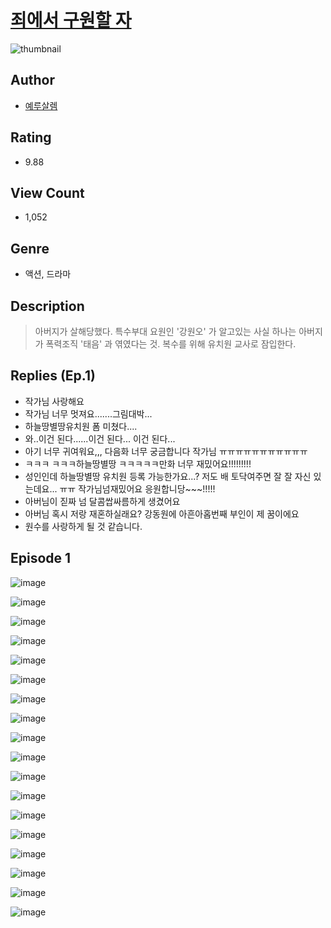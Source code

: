 # [죄에서 구원할 자](https://comic.naver.com/challenge/list?titleId=809974)
![thumbnail](https://image-comic.pstatic.net/user_contents_data/challenge_comic/2023/05/23/366756/upload_3472947531879047521_480x623.jpeg)

## Author
- [예루살렘](https://comic.naver.com/artistTitle?id=366756)

## Rating
- 9.88

## View Count
- 1,052

## Genre
- 액션, 드라마

## Description
> 아버지가 살해당했다. 특수부대 요원인 '강원오' 가 알고있는 사실 하나는 아버지가 폭력조직 '태음' 과 엮였다는 것. 복수를 위해 유치원 교사로 잠입한다.

## Replies (Ep.1)
- 작가님 사랑해요
- 작가님 너무 멋져요.......그림대박...
- 하늘땅별땅유치원 폼 미쳤다....
- 와..이건 된다......이건 된다... 이건 된다...
- 아기 너무 귀여워요,,, 다음화 너무 궁금합니다 작가님 ㅠㅠㅠㅠㅠㅠㅠㅠㅠㅠㅠ
- ㅋㅋㅋ ㅋㅋㅋ하늘땅별땅 ㅋㅋㅋㅋㅋ만화 너무 재밌어요!!!!!!!!!
- 성인인데 하늘땅별땅 유치원 등록 가능한가요...? 저도 배 토닥여주면 잘 잘 자신 있는데요... ㅠㅠ 작가님넘재밌어요 응원합니당~~~!!!!!
- 아버님이 짇짜 넘 달콤쌉싸름하게 생겼어요
- 아버님 혹시 저랑 재혼하실래요? 강동원에 아흔아홉번째 부인이 제 꿈이에요
- 원수를 사랑하게 될 것 같습니다.

## Episode 1
![image](https://image-comic.pstatic.net/user_contents_data/challenge_comic/2023/05/23/366756/upload_7291439080208348722.jpeg)

![image](https://image-comic.pstatic.net/user_contents_data/challenge_comic/2023/05/23/366756/upload_4050817870876521520.jpeg)

![image](https://image-comic.pstatic.net/user_contents_data/challenge_comic/2023/05/23/366756/upload_3991990481195262817.jpeg)

![image](https://image-comic.pstatic.net/user_contents_data/challenge_comic/2023/05/23/366756/upload_7377513257117038129.jpeg)

![image](https://image-comic.pstatic.net/user_contents_data/challenge_comic/2023/05/23/366756/upload_7147266920216147250.jpeg)

![image](https://image-comic.pstatic.net/user_contents_data/challenge_comic/2023/05/23/366756/upload_7077468602724792116.jpeg)

![image](https://image-comic.pstatic.net/user_contents_data/challenge_comic/2023/05/23/366756/upload_3978755672667010101.jpeg)

![image](https://image-comic.pstatic.net/user_contents_data/challenge_comic/2023/05/23/366756/upload_7004004948110620729.jpeg)

![image](https://image-comic.pstatic.net/user_contents_data/challenge_comic/2023/05/23/366756/upload_3559312877438841140.jpeg)

![image](https://image-comic.pstatic.net/user_contents_data/challenge_comic/2023/05/23/366756/upload_3762818204040771122.jpeg)

![image](https://image-comic.pstatic.net/user_contents_data/challenge_comic/2023/05/23/366756/upload_7305229142947149874.jpeg)

![image](https://image-comic.pstatic.net/user_contents_data/challenge_comic/2023/05/23/366756/upload_7365128556485162041.jpeg)

![image](https://image-comic.pstatic.net/user_contents_data/challenge_comic/2023/05/23/366756/upload_3977862852008961072.jpeg)

![image](https://image-comic.pstatic.net/user_contents_data/challenge_comic/2023/05/23/366756/upload_7365416628495200820.jpeg)

![image](https://image-comic.pstatic.net/user_contents_data/challenge_comic/2023/05/23/366756/upload_7306024114835502384.jpeg)

![image](https://image-comic.pstatic.net/user_contents_data/challenge_comic/2023/05/23/366756/upload_4048794585619772980.jpeg)

![image](https://image-comic.pstatic.net/user_contents_data/challenge_comic/2023/05/23/366756/upload_7004559097525134690.jpeg)

![image](https://image-comic.pstatic.net/user_contents_data/challenge_comic/2023/05/23/366756/upload_7017278239478473525.jpeg)
